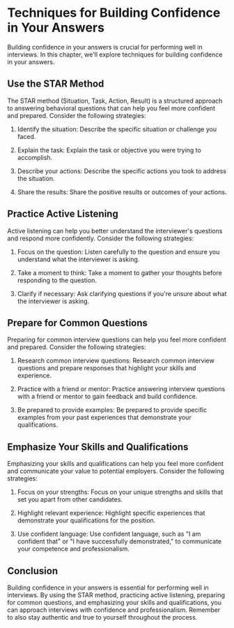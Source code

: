 Techniques for Building Confidence in Your Answers
==========================================================================================================

Building confidence in your answers is crucial for performing well in interviews. In this chapter, we'll explore techniques for building confidence in your answers.

Use the STAR Method
-------------------

The STAR method (Situation, Task, Action, Result) is a structured approach to answering behavioral questions that can help you feel more confident and prepared. Consider the following strategies:

1. Identify the situation: Describe the specific situation or challenge you faced.

2. Explain the task: Explain the task or objective you were trying to accomplish.

3. Describe your actions: Describe the specific actions you took to address the situation.

4. Share the results: Share the positive results or outcomes of your actions.

Practice Active Listening
-------------------------

Active listening can help you better understand the interviewer's questions and respond more confidently. Consider the following strategies:

1. Focus on the question: Listen carefully to the question and ensure you understand what the interviewer is asking.

2. Take a moment to think: Take a moment to gather your thoughts before responding to the question.

3. Clarify if necessary: Ask clarifying questions if you're unsure about what the interviewer is asking.

Prepare for Common Questions
----------------------------

Preparing for common interview questions can help you feel more confident and prepared. Consider the following strategies:

1. Research common interview questions: Research common interview questions and prepare responses that highlight your skills and experience.

2. Practice with a friend or mentor: Practice answering interview questions with a friend or mentor to gain feedback and build confidence.

3. Be prepared to provide examples: Be prepared to provide specific examples from your past experiences that demonstrate your qualifications.

Emphasize Your Skills and Qualifications
----------------------------------------

Emphasizing your skills and qualifications can help you feel more confident and communicate your value to potential employers. Consider the following strategies:

1. Focus on your strengths: Focus on your unique strengths and skills that set you apart from other candidates.

2. Highlight relevant experience: Highlight specific experiences that demonstrate your qualifications for the position.

3. Use confident language: Use confident language, such as "I am confident that" or "I have successfully demonstrated," to communicate your competence and professionalism.

Conclusion
----------

Building confidence in your answers is essential for performing well in interviews. By using the STAR method, practicing active listening, preparing for common questions, and emphasizing your skills and qualifications, you can approach interviews with confidence and professionalism. Remember to also stay authentic and true to yourself throughout the process.
